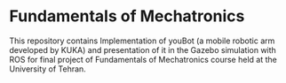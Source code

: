 # Fundamentals of Mechatronics
 This repository contains Implementation of youBot (a mobile robotic arm developed by KUKA) and presentation of it in
the Gazebo simulation with ROS for final project of Fundamentals of Mechatronics course held at the University of Tehran.
